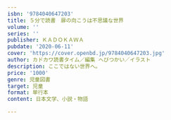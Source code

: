 ```yaml
---
isbn: '9784040647203'
title: ５分で読書　扉の向こうは不思議な世界
volume: ''
series: ''
publisher: ＫＡＤＯＫＡＷＡ
pubdate: '2020-06-11'
cover: 'https://cover.openbd.jp/9784040647203.jpg'
author: カドカワ読書タイム／編集 へびつかい／イラスト
description: ここではない世界へ。
price: '1000'
genre: 児童図書
target: 児童
format: 単行本
content: 日本文学、小説・物語

---
```

